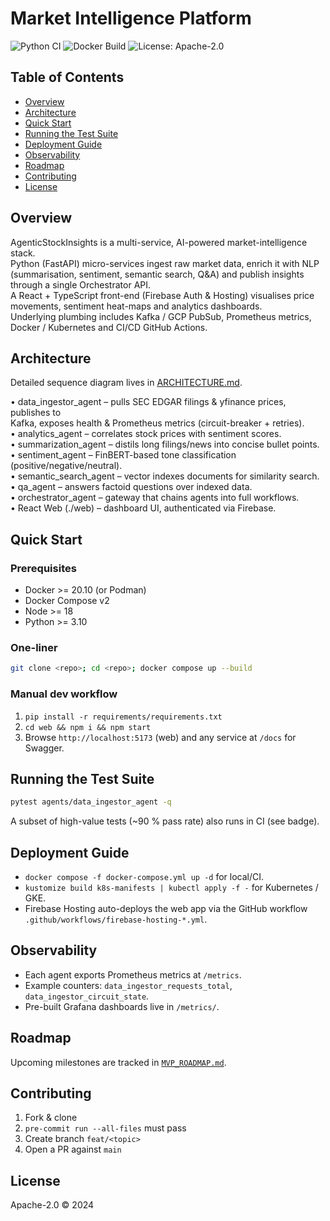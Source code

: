 # Market Intelligence Platform

![Python CI](https://github.com/<owner>/<repo>/actions/workflows/python-ci.yml/badge.svg)
![Docker Build](https://github.com/<owner>/<repo>/actions/workflows/docker-publish.yml/badge.svg)
![License: Apache-2.0](https://img.shields.io/github/license/<owner>/<repo>)

## Table of Contents
- [Overview](#overview)
- [Architecture](#architecture)
- [Quick Start](#quick-start)
- [Running the Test Suite](#running-the-test-suite)
- [Deployment Guide](#deployment-guide)
- [Observability](#observability)
- [Roadmap](#roadmap)
- [Contributing](#contributing)
- [License](#license)

## Overview
AgenticStockInsights is a multi-service, AI-powered market-intelligence stack.  
Python (FastAPI) micro-services ingest raw market data, enrich it with NLP
(summarisation, sentiment, semantic search, Q&A) and publish insights through a
single Orchestrator API.  
A React + TypeScript front-end (Firebase Auth & Hosting) visualises price
movements, sentiment heat-maps and analytics dashboards.  
Underlying plumbing includes Kafka / GCP PubSub, Prometheus metrics, Docker /
Kubernetes and CI/CD GitHub Actions.

## Architecture
Detailed sequence diagram lives in [ARCHITECTURE.md](./ARCHITECTURE.md).

• data_ingestor_agent – pulls SEC EDGAR filings & yfinance prices, publishes to  
  Kafka, exposes health & Prometheus metrics (circuit-breaker + retries).  
• analytics_agent – correlates stock prices with sentiment scores.  
• summarization_agent – distils long filings/news into concise bullet points.  
• sentiment_agent – FinBERT-based tone classification (positive/negative/neutral).  
• semantic_search_agent – vector indexes documents for similarity search.  
• qa_agent – answers factoid questions over indexed data.  
• orchestrator_agent – gateway that chains agents into full workflows.  
• React Web (./web) – dashboard UI, authenticated via Firebase.

## Quick Start
### Prerequisites
- Docker >= 20.10 (or Podman)
- Docker Compose v2
- Node >= 18
- Python >= 3.10

### One-liner
```bash
git clone <repo>; cd <repo>; docker compose up --build
```

### Manual dev workflow
1. `pip install -r requirements/requirements.txt`
2. `cd web && npm i && npm start`
3. Browse `http://localhost:5173` (web) and any service at `/docs` for Swagger.

## Running the Test Suite
```bash
pytest agents/data_ingestor_agent -q
```
A subset of high-value tests (~90 % pass rate) also runs in CI (see badge).

## Deployment Guide
- `docker compose -f docker-compose.yml up -d` for local/CI.
- `kustomize build k8s-manifests | kubectl apply -f -` for Kubernetes / GKE.
- Firebase Hosting auto-deploys the web app via the GitHub workflow
  `.github/workflows/firebase-hosting-*.yml`.

## Observability
- Each agent exports Prometheus metrics at `/metrics`.
- Example counters: `data_ingestor_requests_total`, `data_ingestor_circuit_state`.
- Pre-built Grafana dashboards live in `/metrics/`.

## Roadmap
Upcoming milestones are tracked in [`MVP_ROADMAP.md`](./MVP_ROADMAP.md).

## Contributing
1. Fork & clone  
2. `pre-commit run --all-files` must pass  
3. Create branch `feat/<topic>`  
4. Open a PR against `main`

## License
Apache-2.0 © 2024
